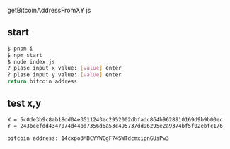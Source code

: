 getBitcoinAddressFromXY js

## start

```bash
$ pnpm i
$ npm start
$ node index.js 
? plase input x value: [value] enter
? plase input y value: [value] enter
return bitcoin address
```

## test x,y

```
X = 5c0de3b9c8ab18dd04e3511243ec2952002dbfadc864b9628910169d9b9b00ec
Y = 243bcefdd4347074d44bd7356d6a53c495737dd96295e2a9374bf5f02ebfc176

bitcoin address: 14cxpo3MBCYYWCgF74SWTdcmxipnGUsPw3
```
